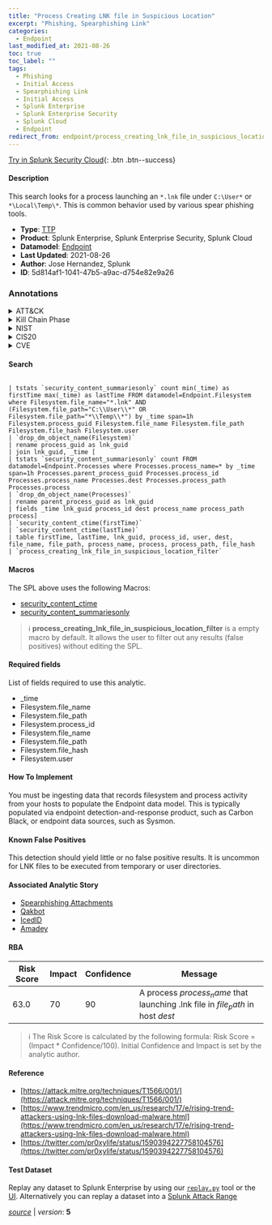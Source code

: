 ```yaml
---
title: "Process Creating LNK file in Suspicious Location"
excerpt: "Phishing, Spearphishing Link"
categories:
  - Endpoint
last_modified_at: 2021-08-26
toc: true
toc_label: ""
tags:
  - Phishing
  - Initial Access
  - Spearphishing Link
  - Initial Access
  - Splunk Enterprise
  - Splunk Enterprise Security
  - Splunk Cloud
  - Endpoint
redirect_from: endpoint/process_creating_lnk_file_in_suspicious_location/
---
```




[Try in Splunk Security Cloud](https://www.splunk.com/en_us/cyber-security.html){: .btn .btn--success}

#### Description

This search looks for a process launching an `*.lnk` file under `C:\User*` or `*\Local\Temp\*`. This is common behavior used by various spear phishing tools.

- **Type**: [TTP](https://github.com/splunk/security_content/wiki/Detection-Analytic-Types)
- **Product**: Splunk Enterprise, Splunk Enterprise Security, Splunk Cloud
- **Datamodel**: [Endpoint](https://docs.splunk.com/Documentation/CIM/latest/User/Endpoint)
- **Last Updated**: 2021-08-26
- **Author**: Jose Hernandez, Splunk
- **ID**: 5d814af1-1041-47b5-a9ac-d754e82e9a26

### Annotations
<details>
  <summary>ATT&CK</summary>

<div markdown="1">

#### [ATT&CK](https://attack.mitre.org/)

| ID          | Technique   | Tactic         |
| ----------- | ----------- |--------------- |
| [T1566](https://attack.mitre.org/techniques/T1566/) | Phishing | Initial Access |

| [T1566.002](https://attack.mitre.org/techniques/T1566/002/) | Spearphishing Link | Initial Access |

</div>
</details>


<details>
  <summary>Kill Chain Phase</summary>

<div markdown="1">

* Delivery


</div>
</details>


<details>
  <summary>NIST</summary>

<div markdown="1">

* DE.CM



</div>
</details>

<details>
  <summary>CIS20</summary>

<div markdown="1">

* CIS 13



</div>
</details>

<details>
  <summary>CVE</summary>

<div markdown="1">


</div>
</details>


#### Search

```

| tstats `security_content_summariesonly` count min(_time) as firstTime max(_time) as lastTime FROM datamodel=Endpoint.Filesystem where Filesystem.file_name="*.lnk" AND (Filesystem.file_path="C:\\User\\*" OR Filesystem.file_path="*\\Temp\\*") by _time span=1h Filesystem.process_guid Filesystem.file_name Filesystem.file_path Filesystem.file_hash Filesystem.user 
| `drop_dm_object_name(Filesystem)` 
| rename process_guid as lnk_guid 
| join lnk_guid, _time [
| tstats `security_content_summariesonly` count FROM datamodel=Endpoint.Processes where Processes.process_name=* by _time span=1h Processes.parent_process_guid Processes.process_id Processes.process_name Processes.dest Processes.process_path Processes.process 
| `drop_dm_object_name(Processes)` 
| rename parent_process_guid as lnk_guid 
| fields _time lnk_guid process_id dest process_name process_path process] 
| `security_content_ctime(firstTime)` 
| `security_content_ctime(lastTime)` 
| table firstTime, lastTime, lnk_guid, process_id, user, dest, file_name, file_path, process_name, process, process_path, file_hash 
| `process_creating_lnk_file_in_suspicious_location_filter`
```

#### Macros
The SPL above uses the following Macros:
* [security_content_ctime](https://github.com/splunk/security_content/blob/develop/macros/security_content_ctime.yml)
* [security_content_summariesonly](https://github.com/splunk/security_content/blob/develop/macros/security_content_summariesonly.yml)

> :information_source:
> **process_creating_lnk_file_in_suspicious_location_filter** is a empty macro by default. It allows the user to filter out any results (false positives) without editing the SPL.



#### Required fields
List of fields required to use this analytic.
* _time
* Filesystem.file_name
* Filesystem.file_path
* Filesystem.process_id
* Filesystem.file_name
* Filesystem.file_path
* Filesystem.file_hash
* Filesystem.user



#### How To Implement
You must be ingesting data that records filesystem and process activity from your hosts to populate the Endpoint data model. This is typically populated via endpoint detection-and-response product, such as Carbon Black, or endpoint data sources, such as Sysmon.
#### Known False Positives
This detection should yield little or no false positive results. It is uncommon for LNK files to be executed from temporary or user directories.

#### Associated Analytic Story
* [Spearphishing Attachments](/stories/spearphishing_attachments)
* [Qakbot](/stories/qakbot)
* [IcedID](/stories/icedid)
* [Amadey](/stories/amadey)




#### RBA

| Risk Score  | Impact      | Confidence   | Message      |
| ----------- | ----------- |--------------|--------------|
| 63.0 | 70 | 90 | A process $process_name$ that launching .lnk file in $file_path$ in host $dest$ |


> :information_source:
> The Risk Score is calculated by the following formula: Risk Score = (Impact * Confidence/100). Initial Confidence and Impact is set by the analytic author.


#### Reference

* [https://attack.mitre.org/techniques/T1566/001/](https://attack.mitre.org/techniques/T1566/001/)
* [https://www.trendmicro.com/en_us/research/17/e/rising-trend-attackers-using-lnk-files-download-malware.html](https://www.trendmicro.com/en_us/research/17/e/rising-trend-attackers-using-lnk-files-download-malware.html)
* [https://twitter.com/pr0xylife/status/1590394227758104576](https://twitter.com/pr0xylife/status/1590394227758104576)



#### Test Dataset
Replay any dataset to Splunk Enterprise by using our [`replay.py`](https://github.com/splunk/attack_data#using-replaypy) tool or the [UI](https://github.com/splunk/attack_data#using-ui).
Alternatively you can replay a dataset into a [Splunk Attack Range](https://github.com/splunk/attack_range#replay-dumps-into-attack-range-splunk-server)




[*source*](https://github.com/splunk/security_content/tree/develop/detections/endpoint/process_creating_lnk_file_in_suspicious_location.yml) \| *version*: **5**
